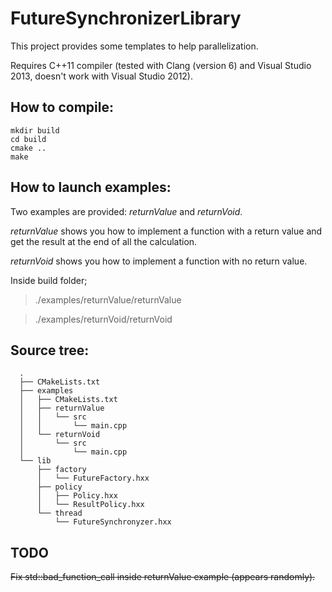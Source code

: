 # FutureSynchronizerLibrary

This project provides some templates to help parallelization.

Requires C++11 compiler (tested with Clang (version 6) and Visual Studio 2013, doesn't work with Visual Studio 2012).

## How to compile:

~~~
mkdir build
cd build
cmake ..
make
~~~

## How to launch examples:

Two examples are provided: <i>returnValue</i> and <i>returnVoid</i>.

<i>returnValue</i> shows you how to implement a function with a return value and
get the result at the end of all the calculation.

<i>returnVoid</i> shows you how to implement a function with no return value.

Inside build folder;

>./examples/returnValue/returnValue

>./examples/returnVoid/returnVoid


## Source tree:

~~~
  .
  ├── CMakeLists.txt
  ├── examples
  │   ├── CMakeLists.txt
  │   ├── returnValue
  │   │   └── src
  │   │       └── main.cpp
  │   └── returnVoid
  │       └── src
  │           └── main.cpp
  └── lib
      ├── factory
      │   └── FutureFactory.hxx
      ├── policy
      │   ├── Policy.hxx
  	  │   └── ResultPolicy.hxx
      └── thread
          └── FutureSynchronyzer.hxx
~~~

## TODO

~~Fix std::bad_function_call inside returnValue example (appears randomly).~~